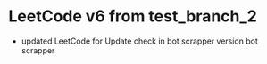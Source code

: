# LeetCode v6 from test_branch_2
* updated LeetCode for Update check in bot scrapper version bot scrapper